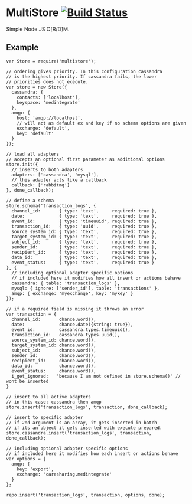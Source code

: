 MultiStore [![Build Status](https://travis-ci.org/majimboo/node-multistore.svg?branch=master)](https://travis-ci.org/majimboo/node-multistore)
==========

Simple Node.JS O[R/D]M.

Example
-------

    var Store = require('multistore');

    // ordering gives priority. In this configuration cassandra
    // is the highest priority. If cassandra fails, the lower
    // priorities does not execute.
    var store = new Store({
      cassandra: {
        contacts: ['localhost'],
        keyspace: 'medintegrate'
      },
      amqp: {
        host: 'amqp://localhost',
        // will act as default ex and key if no schema options are given
        exchange: 'default',
        key: 'default'
      }
    });

    // load all adapters
    // accepts an optional first parameter as additional options
    store.init({
      // inserts to both adapters
      adapters: ['cassandra', 'mysql'],
      // this adapter acts like a callback
      callback: ['rabbitmq']
    }, done_callback);

    // define a schema
    store.schema('transaction_logs', {
      channel_id:       { type: 'text',     required: true },
      date:             { type: 'text',     required: true },
      event_id:         { type: 'timeuuid', required: true },
      transaction_id:   { type: 'uuid',     required: true },
      source_system_id: { type: 'text',     required: true },
      target_system_id: { type: 'text',     required: true },
      subject_id:       { type: 'text',     required: true },
      sender_id:        { type: 'text',     required: true },
      recipient_id:     { type: 'text',     required: true },
      data_id:          { type: 'text',     required: true },
      event_status:     { type: 'text',     required: true }
    }, {
      // including optional adapter specific options
      // if included here it modifies how all insert or actions behave
      cassandra: { table: 'transaction_logs' },
      mysql: { ignore: ['sender_id'], table: 'transactions' },
      amqp: { exchange: 'myexchange', key: 'mykey' }
    });

    // if a required field is missing it throws an error
    var transaction = {
      channel_id:       chance.word(),
      date:             chance.date({string: true}),
      event_id:         cassandra.types.timeuuid(),
      transaction_id:   cassandra.types.uuid(),
      source_system_id: chance.word(),
      target_system_id: chance.word(),
      subject_id:       chance.word(),
      sender_id:        chance.word(),
      recipient_id:     chance.word(),
      data_id:          chance.word(),
      event_status:     chance.word(),
      i_get_ignored:   'because I am not defined in store.schema()' // wont be inserted
    }

    // insert to all active adapters
    // in this case: cassandra then amqp
    store.insert('transaction_logs', transaction, done_callback);

    // insert to specific adapter
    // if 2nd argument is an array, it gets inserted in batch
    // if its an object it gets inserted with execute prepared.
    store.cassandra.insert('transaction_logs', transaction, done_callback);

    // including optional adapter specific options
    // if included here it modifies how each insert or actions behave
    var options = {
      amqp: {
        key: 'export',
        exchange: 'caresharing.medintegrate'
      }
    };

    repo.insert('transaction_logs', transaction, options, done);
